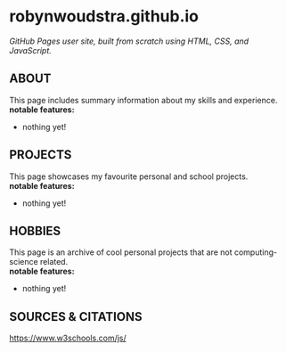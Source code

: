 # robynwoudstra.github.io
_GitHub Pages user site, built from scratch using HTML, CSS, and JavaScript._  

## ABOUT  
This page includes summary information about my skills and experience.  
__notable features:__  
  * nothing yet!  

## PROJECTS  
This page showcases my favourite personal and school projects.  
__notable features:__  
  * nothing yet!  

## HOBBIES  
This page is an archive of cool personal projects that are not computing-science related.   
__notable features:__  
  * nothing yet!  

## SOURCES & CITATIONS
https://www.w3schools.com/js/
